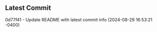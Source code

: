 
## Latest Commit
0d77f41 - Update README with latest commit info (2024-08-29 16:53:21 -0400) <Yunxi-Zhou>
